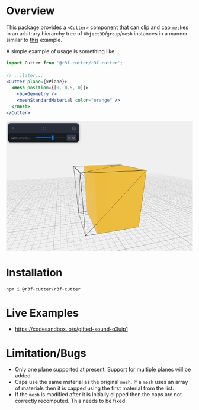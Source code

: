 # Overview
This package provides a `<Cutter>` component that can clip and cap `mesh`es in an arbitrary hierarchy tree of `Object3D`/`group`/`mesh` instances in a manner similar to [this](https://codesandbox.io/s/r3f-torus-capped-9f5kyb) example. 

A simple example of usage is something like:

```jsx
import Cutter from '@r3f-cutter/r3f-cutter';

// ...later...
<Cutter plane={xPlane}>
  <mesh position={[0, 0.5, 0]}>
    <boxGeometry />
    <meshStandardMaterial color="orange" />
  </mesh>
</Cutter>
```

![gifted-sound-q3uip1.png](gifted-sound-q3uip1.png)

# Installation

```sh
npm i @r3f-cutter/r3f-cutter
```

# Live Examples
- https://codesandbox.io/s/gifted-sound-q3uip1

# Limitation/Bugs
- Only one plane supported at present. Support for multiple planes will be added. 
- Caps use the same material as the original `mesh`. If a `mesh` uses an array of materials then it is capped using the first material from the list. 
- If the `mesh` is modified after it is initially clipped then the caps are not correctly recomputed. This needs to be fixed.
